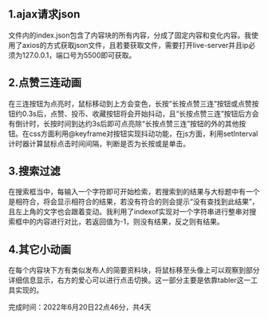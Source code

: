## 1.ajax请求json

文件内的index.json包含了内容块的所有内容，分成了固定内容和变化内容。我使用了axios的方式获取json文件，且若要获取文件，需要打开live-server并且ip必须为127.0.0.1，端口号为5500即可获取。

## 2.点赞三连动画

在三连按钮为点亮时，鼠标移动到上方会变色，长按“长按点赞三连”按钮或点赞按钮约0.3s后，点赞、投币、收藏按钮将会开始抖动，且“长按点赞三连”按钮后方会有倒计时，长按时间到达约3s后即可点亮除“长按点赞三连”按钮的外的其他按钮。在css方面利用@keyframe对按钮实现抖动功能，在js方面，利用setInterval计时器计算鼠标点击时间间隔，判断是否为长按或是单击。

## 3.搜索过滤

在搜索框当中，每输入一个字符即可开始检索，若搜索到的结果与大标题中有一个是相符合，将会显示相符合的结果，若没有符合的则会提示“没有查找到此结果”，且左上角的文字也会跟着变动。我利用了indexof实现对一个字符串进行整串对搜索框中的内容进行对比，若返回值为-1，则没有结果，反之则有结果。

## 4.其它小动画

在每个内容块下方有类似发布人的简要资料块，将鼠标移至头像上可以观察到部分详细信息显示，右方的爱心可以进行点击切换。这一部分主要是依靠tabler这一工具实现的。

完成时间：2022年6月20日22点46分，共4天

